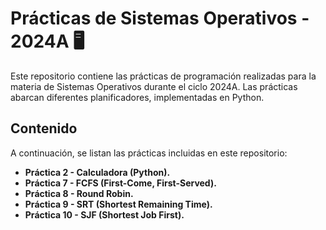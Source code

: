# Prácticas de Sistemas Operativos - 2024A 🖥️

Este repositorio contiene las prácticas de programación realizadas para la materia de Sistemas Operativos durante el ciclo 2024A. Las prácticas abarcan diferentes planificadores, implementadas en Python.

## Contenido

A continuación, se listan las prácticas incluidas en este repositorio:

*   **Práctica 2 - Calculadora (Python).**
*   **Práctica 7 - FCFS (First-Come, First-Served).**
*   **Práctica 8 - Round Robin.**
*   **Práctica 9 - SRT (Shortest Remaining Time).**
*   **Práctica 10 - SJF (Shortest Job First).**
